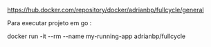 
https://hub.docker.com/repository/docker/adrianbp/fullcycle/general

Para executar projeto em go :

docker run -it --rm --name my-running-app adrianbp/fullcycle